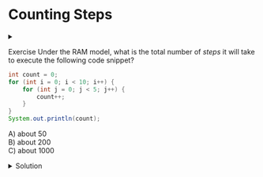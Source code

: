 # Counting Steps

<div id="outcomes"><details><summary></summary>

* Count RAM instructions for a given code snippet.

</details></div>


<span class="tag">Exercise</span> Under the RAM model, what is the total number of *steps* it will take to execute the following code snippet? 

```java
int count = 0;  
for (int i = 0; i < 10; i++) {  
    for (int j = 0; j < 5; j++) {  
        count++;  
    }   
}  
System.out.println(count);  
```

A) about $50$ \
B) about $200$ \
C) about $1000$ 


<details class="solution" data-release="Sep 18, 2023 17:00:00">
<summary>Solution</summary>

**Answer:** about 200.

```java
int count = 0;                     // 1
for (int i = 0; i < 10; i++) {     // 1 + 11 + 10
    for (int j = 0; j < 5; j++) {  // (1 + 6 + 5) * 10
        count++;                   // (1 * 5) * 10
    }   				  
}  					   
System.out.println(count);         // 1
```

Note we ask for approximate because the details can get tricky (e.g. `i < 10` runs 11 times where ten times `i` is less than `10` and one last time it is equal to `10`). 

</details>